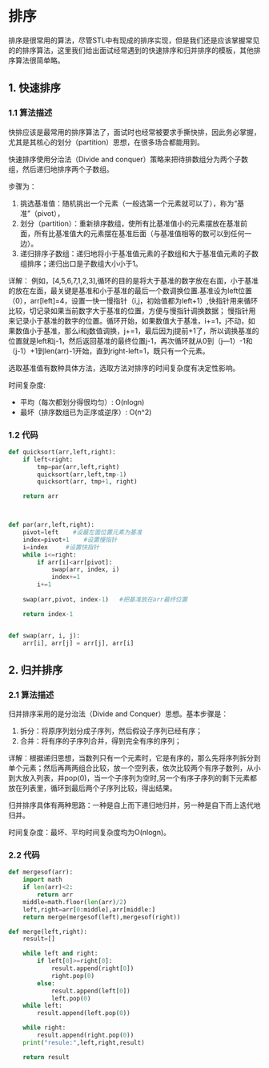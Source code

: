# 排序

排序是很常用的算法，尽管STL中有现成的排序实现，但是我们还是应该掌握常见的的排序算法，这里我们给出面试经常遇到的快速排序和归并排序的模板，其他排序算法很简单略。

## 1. 快速排序
### 1.1 算法描述
快排应该是最常用的排序算法了，面试时也经常被要求手撕快排，因此务必掌握，尤其是其核心的划分（partition）思想，在很多场合都能用到。

快速排序使用分治法（Divide and conquer）策略来把待排数组分为两个子数组，然后递归地排序两个子数组。

步骤为：

1. 挑选基准值：随机挑出一个元素（一般选第一个元素就可以了），称为“基准”（pivot），
2. 划分（partition）：重新排序数组，使所有比基准值小的元素摆放在基准前面，所有比基准值大的元素摆在基准后面（与基准值相等的数可以到任何一边）。
3.  递归排序子数组：递归地将小于基准值元素的子数组和大于基准值元素的子数组排序；递归出口是子数组大小小于1。


详解：
例如，[4,5,6,7,1,2,3],循环的目的是将大于基准的数字放在右面，小于基准的放在左面，最关键是基准和小于基准的最后一个数调换位置.基准设为left位置（0），arr[left]=4，设置一快一慢指针（i,j，初始值都为left+1）,快指针用来循环比较，切记录如果当前数字大于基准的位置，方便与慢指针调换数据；
慢指针用来记录小于基准的数字的位置。循环开始，如果数值大于基准，i+=1，j不动，如果数值小于基准，那么i和j数值调换，j+=1，最后因为j提前+1了，所以调换基准的位置就是left和j-1，然后返回基准的最终位置j-1，再次循环就从0到（j—1）-1和（j-1）+1到len(arr)-1开始，直到right-left=1，既只有一个元素。

选取基准值有数种具体方法，选取方法对排序的时间复杂度有决定性影响。

时间复杂度: 
* 平均（每次都划分得很均匀）: O(nlogn)
* 最坏（排序数组已为正序或逆序）: O(n^2)

### 1.2 代码

``` python
def quicksort(arr,left,right):
    if left<right:
        tmp=par(arr,left,right)
        quicksort(arr,left,tmp-1)
        quicksort(arr, tmp+1, right)

    return arr



def par(arr,left,right):
    pivot=left    #设最左面位置元素为基准
    index=pivot+1    #设置慢指针
    i=index     #设置快指针
    while i<=right:
        if arr[i]<arr[pivot]:
            swap(arr, index, i)
            index+=1
        i+=1
        
    swap(arr,pivot, index-1)   #把基准放在arr最终位置

    return index-1


def swap(arr, i, j):
    arr[i], arr[j] = arr[j], arr[i]
```

## 2. 归并排序
### 2.1 算法描述
归并排序采用的是分治法（Divide and Conquer）思想。基本步骤是：
1. 拆分：将原序列划分成子序列，然后假设子序列已经有序；
2. 合并：将有序的子序列合并，得到完全有序的序列；

详解：根据递归思想，当数列只有一个元素时，它是有序的，那么先将序列拆分到单个元素；然后再两两组合比较，放一个空列表，依次比较两个有序子数列，从小到大放入列表，并pop(0)，当一个子序列为空时,另一个有序子序列的剩下元素都放在列表里，循环到最后两个子序列比较，得出结果。




归并排序具体有两种思路：一种是自上而下递归地归并，另一种是自下而上迭代地归并。

时间复杂度：最坏、平均时间复杂度均为O(nlogn)。

### 2.2 代码

``` python
def mergesof(arr):
    import math
    if len(arr)<2:
        return arr
    middle=math.floor(len(arr)/2)
    left,right=arr[0:middle],arr[middle:]
    return merge(mergesof(left),mergesof(right))

def merge(left,right):
    result=[]

    while left and right:
        if left[0]>=right[0]:
            result.append(right[0])
            right.pop(0)
        else:
            result.append(left[0])
            left.pop(0)
    while left:
        result.append(left.pop(0))

    while right:
        result.append(right.pop(0))
    print("resule:",left,right,result)

    return result
```
